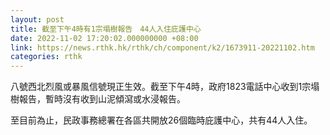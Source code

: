 ```yaml
---
layout: post
title: 截至下午4時有1宗塌樹報告　44人入住庇護中心
date: 2022-11-02 17:20:02.000000000 +08:00
link: https://news.rthk.hk/rthk/ch/component/k2/1673911-20221102.htm
categories: rthk
---
```


八號西北烈風或暴風信號現正生效。截至下午4時，政府1823電話中心收到1宗塌樹報告，暫時沒有收到山泥傾瀉或水浸報告。

至目前為止，民政事務總署在各區共開放26個臨時庇護中心，共有44人入住。
